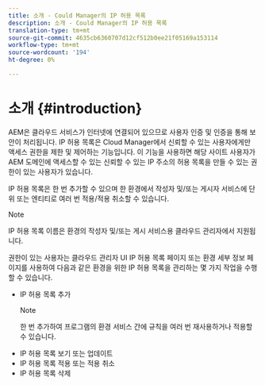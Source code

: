 ```yaml
---
title: 소개 - Could Manager의 IP 허용 목록
description: 소개 - Could Manager의 IP 허용 목록
translation-type: tm+mt
source-git-commit: 4635cb6360707d12cf512b0ee21f05169a153114
workflow-type: tm+mt
source-wordcount: '194'
ht-degree: 0%

---
```



# 소개 {#introduction}

AEM은 클라우드 서비스가 인터넷에 연결되어 있으므로 사용자 인증 및 인증을 통해 보안이 처리됩니다. IP 허용 목록은 Cloud Manager에서 신뢰할 수 있는 사용자에게만 액세스 권한을 제한 및 제어하는 기능입니다. 이 기능을 사용하면 해당 사이트 사용자가 AEM 도메인에 액세스할 수 있는 신뢰할 수 있는 IP 주소의 허용 목록을 만들 수 있는 권한이 있는 사용자가 있습니다.

IP 허용 목록은 한 번 추가할 수 있으며 한 환경에서 작성자 및/또는 게시자 서비스에 단위 또는 엔티티로 여러 번 적용/적용 취소할 수 있습니다.

>[!NOTE]
>IP 허용 목록 이름은 환경의 작성자 및/또는 게시 서비스용 클라우드 관리자에서 지원됩니다.

권한이 있는 사용자는 클라우드 관리자 UI IP 허용 목록 페이지 또는 환경 세부 정보 페이지를 사용하여 다음과 같은 환경을 위한 IP 허용 목록을 관리하는 몇 가지 작업을 수행할 수 있습니다.

* IP 허용 목록 추가
   >[!NOTE]
   > 한 번 추가하여 프로그램의 환경 서비스 간에 규칙을 여러 번 재사용하거나 적용할 수 있습니다.
* IP 허용 목록 보기 또는 업데이트
* IP 허용 목록 적용 또는 적용 취소
* IP 허용 목록 삭제